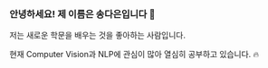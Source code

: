 ### 안녕하세요! 제 이름은 송다은입니다 👋
저는 새로운 학문을 배우는 것을 좋아하는 사람입니다.

현재 Computer Vision과 NLP에 관심이 많아 열심히 공부하고 있습니다. :fire:

<!--
**yorsing/yorsing** is a ✨ _special_ ✨ repository because its `README.md` (this file) appears on your GitHub profile.

Here are some ideas to get you started:

- 🔭 I’m currently working on ...
- 🌱 I’m currently learning ...
- 👯 I’m looking to collaborate on ...
- 🤔 I’m looking for help with ...
- 💬 Ask me about ...
- 📫 How to reach me: ...
- 😄 Pronouns: ...
- ⚡ Fun fact: ...
-->
